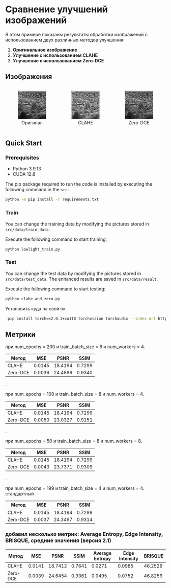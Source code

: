 # Сравнение улучшений изображений

В этом примере показаны результаты обработки изображений с использованием двух различных методов улучшения:

1. **Оригинальное изображение**
2. **Улучшение с использованием CLAHE**
3. **Улучшение с использованием Zero-DCE**

## Изображения

<div style="display: flex; justify-content: space-around; text-align: center;">
    <figure style="width: 30%; height: auto;">
        <img src="../src/data/test_data/DICM/malignant (11)-sharpened-sharpened.png" alt="Оригинал" style="width: 100%; height: auto;"/>
        <figcaption>Оригинал</figcaption>
    </figure>
    <figure style="width: 30%; height: auto;">
        <img src="../src/best_images/best_clahe_image.png" alt="CLAHE" style="width: 100%; height: auto;"/>
        <figcaption>CLAHE</figcaption>
    </figure>
    <figure style="width: 30%; height: auto;">
        <img src="../src/best_images/best_zero_dce_image.png" alt="Zero-DCE" style="width: 100%; height: auto;"/>
        <figcaption>Zero-DCE</figcaption>
    </figure>
</div>

## Quick Start
### Prerequisites
- Python  3.9.13
- CUDA 12.8

The pip package required to run the code is installed by executing the following command in the `src`: 
``` bash
python -m pip install -r requirements.txt
```

### Train
You can change the training data by modifying the pictures stored in `src/data/train_data`. 

Execute the following command to start training:
``` bash
python lowlight_train.py 
```

### Test
You can change the test data by modifying the pictures stored in `src/data/test_data`. The enhanced results are saved in `src/data/result`.

Execute the following command to start testing:
``` bash
python clahe_and_zero.py 
```
Установить куда на свой пк
``` bash
 pip install torch==2.0.1+cu118 torchvision torchaudio --index-url https://download.pytorch.org/whl/cu118
```

## Метрики
при num_epochs = 200 и train_batch_size = 8 и num_workers = 4.

| Метод    | MSE    | PSNR    | SSIM   |
|----------|--------|---------|--------|
| CLAHE    | 0.0145 | 18.4194 | 0.7299 |
| Zero-DCE | 0.0036 | 24.4896 | 0.9340 |
.

при num_epochs = 100 и train_batch_size = 8 и num_workers = 4.

| Метод    | MSE    | PSNR    | SSIM   |
|----------|--------|---------|--------|
| CLAHE    | 0.0145 | 18.4194 | 0.7299 |
| Zero-DCE | 0.0050 | 23.0327 | 0.9151 |
.

при num_epochs = 50 и train_batch_size = 8 и num_workers = 8.

| Метод    | MSE    | PSNR    | SSIM   |
|----------|--------|---------|--------|
| CLAHE    | 0.0145 | 18.4194 | 0.7299 |
| Zero-DCE | 0.0043 | 23.7371 | 0.9309 |
.

при num_epochs = 199 и train_batch_size = 4 и num_workers = 4. стандартный

| Метод    | MSE    | PSNR    | SSIM   |
|----------|--------|---------|--------|
| CLAHE    | 0.0145 | 18.4194 | 0.7299 |
| Zero-DCE | 0.0037 | 24.3467 | 0.9314 |

### добавил несколько метрик: Average Entropy, Edge Intensity, BRISQUE, средние значения (версия 2.1)

| Метод    | MSE    | PSNR    | SSIM   | Average Entropy | Edge Intensity | BRISQUE |
|----------|--------|---------|--------|-----------------|----------------|---------|
| CLAHE    | 0.0141 | 18.7412 | 0.7641 | 0.0271          | 0.0985         | 46.2529 |
| Zero-DCE | 0.0039 | 24.6454 | 0.9361 | 0.0495          | 0.0752         | 46.8259 |